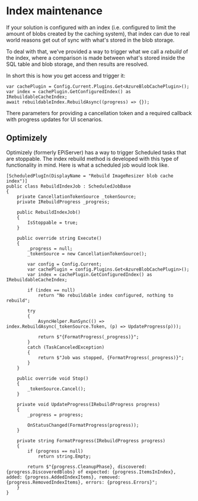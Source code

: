 # Index maintenance

If your solution is configured with an index (i.e. configured to limit the amount of blobs created by the caching system), that index can due to real world reasons get out of sync with what's stored in the blob storage.

To deal with that, we've provided a way to trigger what we call a _rebuild_ of the index, where a comparison is made between what's stored inside the SQL table and blob storage, and then results are resolved.

In short this is how you get access and trigger it:
```
var cachePlugin = Config.Current.Plugins.Get<AzureBlobCachePlugin>();
var index = cachePlugin.GetConfiguredIndex() as IRebuildableCacheIndex;
await rebuildableIndex.RebuildAsync((progress) => {});
```
There parameters for providing a cancellation token and a required callback with progress updates for UI scenarios.

## Optimizely 

Optimizely (formerly EPiServer) has a way to trigger Scheduled tasks that are stoppable. The index rebuild method is developed with this type of functionality in mind. Here is what a scheduled job would look like.

```
[ScheduledPlugIn(DisplayName = "Rebuild ImageResizer blob cache index")]
public class RebuildIndexJob : ScheduledJobBase
{
    private CancellationTokenSource _tokenSource;
    private IRebuildProgress _progress;

    public RebuildIndexJob()
    {
        IsStoppable = true;
    }

    public override string Execute()
    {
        _progress = null;
        _tokenSource = new CancellationTokenSource();

        var config = Config.Current;
        var cachePlugin = config.Plugins.Get<AzureBlobCachePlugin>();
        var index = cachePlugin.GetConfiguredIndex() as IRebuildableCacheIndex;

        if (index == null)
            return "No rebuildable index configured, nothing to rebuild";

        try
        {
            AsyncHelper.RunSync(() => index.RebuildAsync(_tokenSource.Token, (p) => UpdateProgress(p)));

            return $"{FormatProgress(_progress)}";
        }
        catch (TaskCanceledException)
        {
            return $"Job was stopped, {FormatProgress(_progress)}";
        }
    }

    public override void Stop()
    {
        _tokenSource.Cancel();
    }

    private void UpdateProgress(IRebuildProgress progress)
    {
        _progress = progress;

        OnStatusChanged(FormatProgress(progress));
    }

    private string FormatProgress(IRebuildProgress progress)
    {
        if (progress == null)
            return string.Empty;

        return $"{progress.CleanupPhase}, discovered: {progress.DiscoveredBlobs} of expected: {progress.ItemsInIndex}, added: {progress.AddedIndexItems}, removed: {progress.RemovedIndexItems}, errors: {progress.Errors}";
    }
}
```
